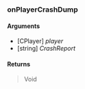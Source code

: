 ### onPlayerCrashDump

#### Arguments

- [CPlayer] *player*
- [string] *CrashReport*

#### Returns
> Void
